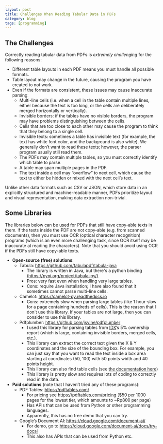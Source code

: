 ```yaml
---
layout: post
title: Challenges When Reading Tabular Data in PDFs
category: blog
tags: [programming]
---
```


## The Challenges

Correctly reading tabular data from PDFs is _extremely challenging_ for the following reasons:

- Different table layouts in each PDF means you must handle all possible formats.
- Table layout may change in the future, causing the program you have created to not work.
- Even if the formats are consistent, these issues may cause inaccurate parsing:
    - Multi-line cells (i.e. when a cell in the table contain multiple lines, either because the text is too long, or the cells are deliberately merged horizontally or vertically).
    - Invisible borders: if the tables have no visible borders, the program may have problems distinguishing between the cells.
    - Cells that are too close to each other may cause the program to think that they belong to a single cell.
    - Invisible texts: sometimes a table has invisible text (for example, the text has white font color, and the background is also white). We generally don’t want to read these texts; however, the parser program usually still read them.
    - The PDFs may contain multiple tables, so you must correctly identify which table to parse.
    - A table may span multiple pages in the PDF.
    - The text inside a cell may “overflow” to next cell, which cause the text to either be hidden or mixed with the next cell’s text.

Unlike other data formats such as CSV or JSON, which store data in an explicitly structured and machine-readable manner, PDFs prioritize layout and visual representation, making data extraction non-trivial.

## Some Libraries

The libraries below can be used for PDFs that still have copy-able texts in them. If the texts inside the PDF are not copy-able (e.g. from scanned documents), then you must use OCR (optical character recognition) programs (which is an even more challenging task, since OCR itself may be inaccurate at reading the characters). Note that you should avoid using OCR if the PDFs still have copy-able texts. 

- **Open-source (free) solutions**:
    - Tabula: <https://github.com/tabulapdf/tabula-java>
        - The library is written in Java, but there's a python binding (<https://pypi.org/project/tabula-py/>).
        - Pros: very fast even when handling very large tables.
        - Cons: require Java installation; I have also found that it sometimes cannot parse multi-line cells.
    - Camelot: <https://camelot-py.readthedocs.io>
        - Cons: extremely slow when parsing large tables (like 1 hour-slow for a page containing hundreds of cells). This is the reason that I don't use this library. If your tables are not large, then you can consider to use this library.
    - Pdfplumber: <https://github.com/jsvine/pdfplumber>
        - I used this library for parsing tables from [IDX](https://idx.co.id/)’s 5% ownership report (which is large, containing invisible borders, merged cells, etc.).
        - This library can extract the correct text given the X & Y coordinates and the size of the bounding box. For example, you can just say that you want to read the text inside a box area starting at coordinates (50, 100) with 50 points width and 40 points height.
        - This library can also find table cells (see [the documentation here](https://github.com/jsvine/pdfplumber?tab=readme-ov-file#table-extraction-methods))
        - This library is pretty slow and requires lots of coding to correctly read in the data.
- **Paid solutions** (note that I haven’t tried any of these programs):
    - PDF Tables: https://pdftables.com/
        - For pricing see https://pdftables.com/pricing ($50 per 1000 pages for the lowest tier, which amounts to ~Rp800 per page)
        - Has APIs that can be used from Python or other programming languages. 
        - Apparently, this has no free demo that you can try.
    - Google’s Document AI: https://cloud.google.com/document-ai/ 
        - For demo, go to https://cloud.google.com/document-ai/docs/try-docai
        - This also has APIs that can be used from Python etc.

